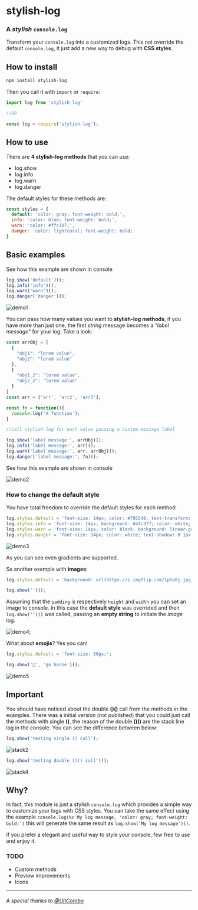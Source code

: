 # stylish-log
### A *stylish* `console.log`

Transform your `console.log` into a customized logs.
This not override the default `console.log`, it just add a new way to debug with **CSS styles**.

## How to install

```js
npm install stylish-log
```

Then you call it with `import` or `require`:
```js
import log from 'stylish-log'

//OR

const log = require('stylish-log');
```

## How to use

There are **4 stylish-log methods** that you can use:

- log.show
- log.info
- log.warn
- log.danger


The default styles for these methods are:
```js
const styles = {
  default: 'color: gray; font-weight: bold;',
  info: 'color: blue; font-weight: bold;',
  warn: 'color: #ffc107;',
  danger: 'color: lightcoral; font-weight: bold;'
}
```

## Basic examples

See how this example are shown in console
```js
log.show('default')();
log.info('info')();
log.warn('warn')();
log.danger('danger')();
```

![demo1](demos/demo1.png "Basic example, single messages")

You can pass how many values you want to **stylish-log methods**, if you have more than just one, the first *string* message becomes a *"label message"* for your log. Take a look:


```js
const arrObj = [
  {
    "obj1": "lorem value",
    "obj2": "lorem value"
  },
  {
    "obj1_2": "lorem value",
    "obj2_2": "lorem value"
  }
]
const arr = ['arr', 'arr2', 'arr3'];

const fn = function(){
  console.log('A function');
}

//call stylish-log for each value passing a custom message label

log.show('label message:', arrObj)();
log.info('label message:', arr)();
log.warn('label message:', arr, arrObj)();
log.danger('label message:', fn)();
```

See how this example are shown in console

![demo2](demos/demo2.png "label message")

### How to change the default style

You have total freedom to override the default styles for each method

```js
log.styles.default = 'font-size: 14px; color: #795548; text-transform: uppercase;';
log.styles.info = 'font-size: 14px; background: #4fc3f7; color: white;';
log.styles.warn = 'font-size: 14px; color: black; background: linear-gradient(to right, #ffa726, #ffe0b2)';
log.styles.danger = 'font-size: 14px; color: white; text-shadow: 0 1px 0 black, 0 0 8px red;';
```

![demo3](demos/demo3.png "user styles")

As you can see even gradients are supported.

Se another example with **images**:

```js
log.styles.default = 'background: url(https://i.imgflip.com/1plo8j.jpg) left bottom no-repeat; background-size: contain; display: block; padding: 150px 80px';

log.show('')();
```
Assuming that the `padding` is respectively `height` and `width` you can set an image to console.
In this case the **default style** was overrided and then `log.show('')()` was called, passing an **empty string** to initiate the *image* log.

![demo4](demos/demo4.png "bg image");

What about **emojis**? Yes you can!

```js
log.styles.default = 'font-size: 50px;';

log.show('🐴', 'go horse')();
```
![demo5](demos/demo5.png "emoji")

## Important
You should have noticed about the double **()()** call from the methods in the examples. There was a initial version (not published) that you could just call the methods with single **()**, the reason of the double **()()** are the stack line log in the console. 
You can see the difference between below:

```js
log.show('testing single () call');
```
<!-- ![stack1](demos/stack1.png "stack1") -->
![stack2](demos/stack1-2.png "stack1-2")

```js
log.show('testing double ()() call')();
```
<!-- ![stack3](demos/stack2-2.png "stack2") -->
![stack4](demos/stack2.png "stack2-2")


## Why?

In fact, this module is just a stylish `console.log` which provides a simple way to customize your logs with CSS styles.
You can take the same effect using the example `console.log(%c My log message, 'color: gray; font-weight: bold;')` this will generate the same result as `log.show('My log message')()`.

If you prefer a elegant and useful way to style your console, few free to use and enjoy it.

### TODO

- Custom methods
- Preview improvements
- Icons

---

###### A special thanks to [@UltCombo](https://github.com/UltCombo)
